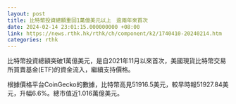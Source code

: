 ```yaml
---
layout: post
title: 比特幣投資總額重回1萬億美元以上　逾兩年來首次
date: 2024-02-14 23:01:15.000000000 +08:00
link: https://news.rthk.hk/rthk/ch/component/k2/1740410-20240214.htm
categories: rthk
---
```


比特幣投資總額突破1萬億美元，是自2021年11月以來首次，美國現貨比特幣交易所買賣基金(ETF)的資金流入，繼續支持價格。

根據價格平台CoinGecko的數據，比特幣高見51916.5美元，較早時報51927.84美元，升幅6.6%。總市值近1.016萬億美元。
